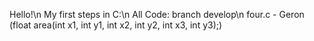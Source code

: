 Hello!\n
My first steps in C:\n
All Code: branch develop\n
  four.c - Geron (float area(int x1, int y1, int x2, int y2, int x3, int y3);)
